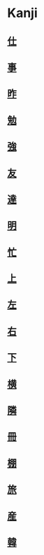 # Kanji
## [仕](../../Kanji/temp-kanji/仕.md)
## [事](../../Vocabulary/事.md)
## [昨](../../Kanji/kanji-dict/昨.md)
## [勉](../../Kanji/kanji-dict/勉.md)
## [強](../../Kanji/kanji-dict/強.md)
## [友](../../Kanji/kanji-dict/友.md)
## [達](../../Kanji/temp-kanji/達.md)
## [明](../../Kanji/kanji-dict/明.md)
## [忙](../../Kanji/kanji-dict/忙.md)
## [上](../../Vocabulary/上.md)
## [左](../../Vocabulary/左.md)
## [右](../../Vocabulary/右.md)
## [下](../../Vocabulary/下.md)
## [横](../../Kanji/kanji-dict/横.md)
## [隣](../../Vocabulary/隣.md)
## [冊](../../Kanji/temp-kanji/冊.md)
## [棚](../../Kanji/temp-kanji/棚.md)
## [旅](../../Kanji/kanji-dict/旅.md)
## [産](../../Kanji/kanji-dict/産.md)
## [韓](../../Kanji/kanji-dict/韓.md)